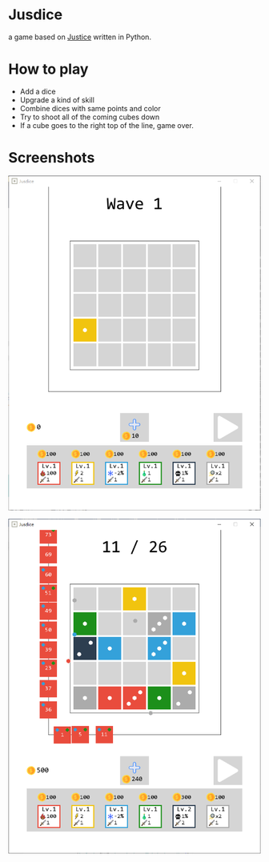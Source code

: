 # Jusdice
a game based on [Justice](https://play.google.com/store/apps/details?id=com.crater.dice) written in Python.
# How to play
- Add a dice
- Upgrade a kind of skill
- Combine dices with same points and color
- Try to shoot all of the coming cubes down
- If a cube goes to the right top of the line, game over.
# Screenshots
![Initial Interface](init_screenshot.png)


![Playing Interface](playing_screenshot.png)
